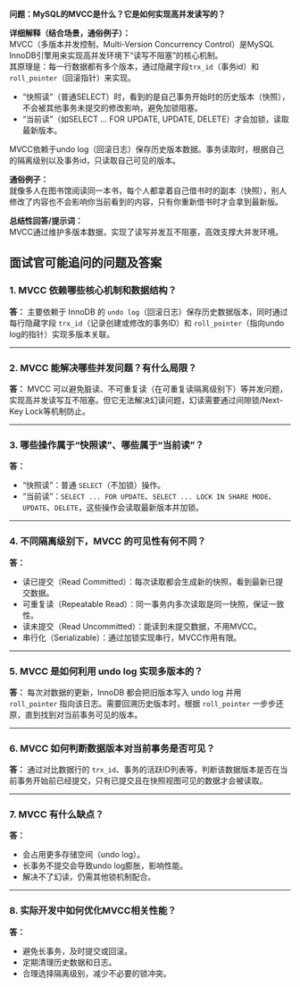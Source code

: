 **问题：MySQL的MVCC是什么？它是如何实现高并发读写的？**

**详细解释（结合场景，通俗例子）：**  
MVCC（多版本并发控制，Multi-Version Concurrency Control）是MySQL InnoDB引擎用来实现高并发环境下“读写不阻塞”的核心机制。  
其原理是：每一行数据都有多个版本，通过隐藏字段`trx_id`（事务id）和`roll_pointer`（回滚指针）来实现。  
- “快照读”（普通SELECT）时，看到的是自己事务开始时的历史版本（快照），不会被其他事务未提交的修改影响，避免加锁阻塞。  
- “当前读”（如SELECT ... FOR UPDATE, UPDATE, DELETE）才会加锁，读取最新版本。

MVCC依赖于undo log（回滚日志）保存历史版本数据。事务读取时，根据自己的隔离级别以及事务id，只读取自己可见的版本。

**通俗例子：**  
就像多人在图书馆阅读同一本书，每个人都拿着自己借书时的副本（快照），别人修改了内容也不会影响你当前看到的内容，只有你重新借书时才会拿到最新版。

**总结性回答/提示词：**  
MVCC通过维护多版本数据，实现了读写并发互不阻塞，高效支撑大并发环境。



## 面试官可能追问的问题及答案

### 1. MVCC 依赖哪些核心机制和数据结构？
**答：**
主要依赖于 InnoDB 的 `undo log`（回滚日志）保存历史数据版本，同时通过每行隐藏字段 `trx_id`（记录创建或修改的事务ID）和 `roll_pointer`（指向undo log的指针）实现多版本关联。

---

### 2. MVCC 能解决哪些并发问题？有什么局限？
**答：**
MVCC 可以避免脏读、不可重复读（在可重复读隔离级别下）等并发问题，实现高并发读写互不阻塞。但它无法解决幻读问题，幻读需要通过间隙锁/Next-Key Lock等机制防止。

---

### 3. 哪些操作属于“快照读”、哪些属于“当前读”？
**答：**
- “快照读”：普通 `SELECT`（不加锁）操作。
- “当前读”：`SELECT ... FOR UPDATE`、`SELECT ... LOCK IN SHARE MODE`、`UPDATE`、`DELETE`，这些操作会读取最新版本并加锁。

---

### 4. 不同隔离级别下，MVCC 的可见性有何不同？
**答：**
- 读已提交（Read Committed）：每次读取都会生成新的快照，看到最新已提交数据。
- 可重复读（Repeatable Read）：同一事务内多次读取是同一快照，保证一致性。
- 读未提交（Read Uncommitted）：能读到未提交数据，不用MVCC。
- 串行化（Serializable）：通过加锁实现串行，MVCC作用有限。

---

### 5. MVCC 是如何利用 undo log 实现多版本的？
**答：**
每次对数据的更新，InnoDB 都会把旧版本写入 undo log 并用 `roll_pointer` 指向该日志。需要回溯历史版本时，根据 `roll_pointer` 一步步还原，直到找到对当前事务可见的版本。

---

### 6. MVCC 如何判断数据版本对当前事务是否可见？
**答：**
通过对比数据行的 `trx_id`、事务的活跃ID列表等，判断该数据版本是否在当前事务开始前已经提交，只有已提交且在快照视图可见的数据才会被读取。

---

### 7. MVCC 有什么缺点？
**答：**
- 会占用更多存储空间（undo log）。
- 长事务不提交会导致undo log膨胀，影响性能。
- 解决不了幻读，仍需其他锁机制配合。

---

### 8. 实际开发中如何优化MVCC相关性能？
**答：**
- 避免长事务，及时提交或回滚。
- 定期清理历史数据和日志。
- 合理选择隔离级别，减少不必要的锁冲突。